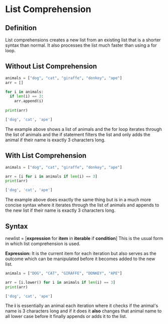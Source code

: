 # List Comprehension


## Definition
List comprehensions creates a new list from an existing list that is a shorter syntax than normal. It also processes the list much faster than using a for loop.


## Without List Comprehension
```python
animals = ["dog", "cat", "giraffe", "donkey", "ape"]
arr = []

for i in animals:
  if len(i) == 3:
    arr.append(i)
    
print(arr)
```
```python
['dog', 'cat', 'ape']
```
The example above shows a list of animals and the for loop iterates through the list of animals and the if statement filters the list and only adds the animal if their name is exactly 3 characters long.

## With List Comprehension
```python
animals = ["dog", "cat", "giraffe", "donkey", "ape"]

arr = [i for i in animals if len(i) == 3]
print(arr)
```
```python
['dog', 'cat', 'ape']
```
The example above does exactly the same thing but is in a much more concise syntax where it iterates through the list of animals and appends to the new list if their name is exactly 3 characters long.

## Syntax

newlist = [**expression** for **item** in **iterable** if **condition**]
This is the usual form in which list comprehension is used.

**Expression:** It is the current item for each iteration but also serves as the outcome which can be manipulated before it becomes added to the new list.
```python
animals = ["DOG", "CAT", "GIRAFFE", "DONKEY", "APE"]

arr = [i.lower() for i in animals if len(i) == 3]
print(arr)
```
```python
['dog', 'cat', 'ape']
```
The **i** is essentially an animal each iteration where it checks if the animal's name is 3 characters long and if it does it **also** changes that animal name to all lower case before it finally appends or adds it to the list.




